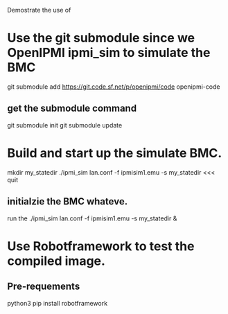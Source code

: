 Demostrate the use of 

# Use the git submodule since we OpenIPMI ipmi_sim to simulate the BMC
git submodule add https://git.code.sf.net/p/openipmi/code openipmi-code

## get the submodule command
git submodule init
git submodule update

# Build and start up the simulate BMC.
mkdir my_statedir
./ipmi_sim lan.conf -f ipmisim1.emu -s my_statedir <<< quit
## initialzie the BMC whateve.

run the
./ipmi_sim lan.conf -f ipmisim1.emu -s my_statedir &

# Use Robotframework to test the compiled image.
## Pre-requements
python3
pip install robotframework




